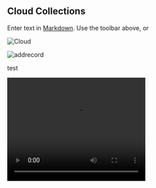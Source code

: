 ## Cloud Collections

Enter text in [Markdown](http://daringfireball.net/projects/markdown/). Use the toolbar above, or 


![Cloud](/images/cloud.png)


![addrecord](/images/addrecord.png)

test


<video width="320" height="240" controls>
  <source src="/images/Cloud_collection_deleting.mp4" type="video/mp4">
  <source src="movie.ogg" type="video/ogg">
Your browser does not support the video tag.
</video>